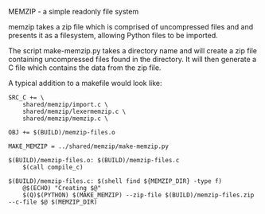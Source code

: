 MEMZIP - a simple readonly file system

memzip takes a zip file which is comprised of uncompressed files and
and presents it as a filesystem, allowing Python files to be imported.

The script make-memzip.py takes a directory name and will create a zip file
containing uncompressed files found in the directory. It will then generate
a C file which contains the data from the zip file.

A typical addition to a makefile would look like:

```
SRC_C += \
    shared/memzip/import.c \
    shared/memzip/lexermemzip.c \
    shared/memzip/memzip.c \

OBJ += $(BUILD)/memzip-files.o

MAKE_MEMZIP = ../shared/memzip/make-memzip.py

$(BUILD)/memzip-files.o: $(BUILD)/memzip-files.c
    $(call compile_c)

$(BUILD)/memzip-files.c: $(shell find ${MEMZIP_DIR} -type f)
    @$(ECHO) "Creating $@"
    $(Q)$(PYTHON) $(MAKE_MEMZIP) --zip-file $(BUILD)/memzip-files.zip --c-file $@ $(MEMZIP_DIR)
```
